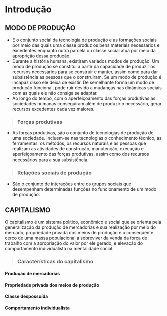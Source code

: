 # Introdução

## MODO DE PRODUÇÃO
* É o conjunto social da tecnologia de produção e as formações sociais por meio das quais uma classe produz os bens materiais necessários e excedentes enquanto outra parcela ou classe social atua por meio da aproprição dessa produção.
* Durante a história humana, existiram variados modos de produção. Um modo de produção se constitui a partir da capacidade de produzir os recursos necessários para se construir e manter, assim como para dar subsistência as pessoas que o construiram. Se um modo de produção é incapaz disso ele deixa de existir. De semelhante forma um modo de produção funcional, pode ruir devido a mudanças nas dinâmicas sociais com as quais ele não consiga se adaptar. 
* Ao longo do tempo, com o aperfeiçoamento das forças produtivas as sociedades humanas conseguiram além de produzir o necessário, gerar recursos excedentes cada vez maiores.

> ### Forças produtivas
* As forças produtivas, são o conjunto de tecnologias de produção de uma sociedade. Incluem-se nas tecnologias o conhecimento técnico, as ferramentas, os métodos, os recursos naturais e as pessoas que realizam as atividades de construção, manutenção, execução e aperfeiçoamento das forças produtivas, assim como dos recursos necessários para a sua subsistência.

> ### Relações sociais de produção
* São o conjunto de interações entre os grupos sociais que desempenham determinadas funções no funcionamento de um modo de produção.

## CAPITALISMO
O capitalismo é um sistema político, econômico e social que se orienta pela generalização da produção de mercadorias e sua realização por meio do mercado, propriedade privada dos meios de produção e o consequente cerco de uma massa populacional a sobreviver da venda da força de trabalho com a apropriação do valor por ele gerado, e elevação do comportamento individualista na mentalidade social.

> ### Características do capitalismo

#### Produção de mercadorias

#### Propriedade privada dos meios de produção

#### Classe despossuída

#### Comportamento individualista

